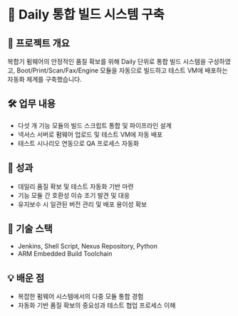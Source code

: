 # 🔹 Daily 통합 빌드 시스템 구축

## 📌 프로젝트 개요
복합기 펌웨어의 안정적인 품질 확보를 위해 Daily 단위로 통합 빌드 시스템을 구성하였고, Boot/Print/Scan/Fax/Engine 모듈을 자동으로 빌드하고 테스트 VM에 배포하는 자동화 체계를 구축했습니다.

## 🛠️ 업무 내용
- 다섯 개 기능 모듈의 빌드 스크립트 통합 및 파이프라인 설계
- 넥서스 서버로 펌웨어 업로드 및 테스트 VM에 자동 배포
- 테스트 시나리오 연동으로 QA 프로세스 자동화

## 🌟 성과
- 데일리 품질 확보 및 테스트 자동화 기반 마련
- 기능 모듈 간 호환성 이슈 조기 발견 및 대응
- 유지보수 시 일관된 버전 관리 및 배포 용이성 확보

## 🧪 기술 스택
- Jenkins, Shell Script, Nexus Repository, Python
- ARM Embedded Build Toolchain

## 💡 배운 점
- 복잡한 펌웨어 시스템에서의 다중 모듈 통합 경험
- 자동화 기반 품질 확보의 중요성과 테스트 협업 프로세스 이해
